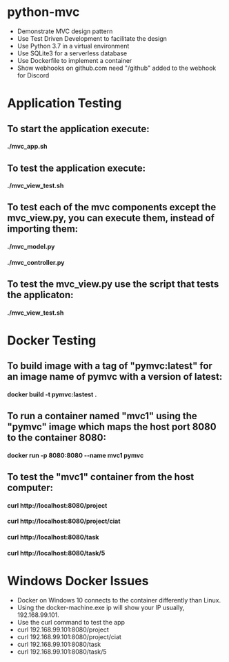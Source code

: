 # python-mvc
* Demonstrate MVC design pattern 
* Use Test Driven Development to facilitate the design
* Use Python 3.7 in a virtual environment
* Use SQLite3 for a serverless database
* Use Dockerfile to implement a container
* Show webhooks on github.com need "/github" added to the webhook for Discord

# Application Testing
## To start the application execute:

#### ./mvc_app.sh

## To test the application execute:

#### ./mvc_view_test.sh

## To test each of the mvc components except the mvc_view.py, you can execute them, instead of importing them:

#### ./mvc_model.py
#### ./mvc_controller.py

## To test the mvc_view.py use the script that tests the applicaton: 

#### ./mvc_view_test.sh

# Docker Testing
## To build image with a tag of "pymvc:latest" for an image name of pymvc with a version of latest:

#### docker build -t pymvc:lastest .

## To run a container named "mvc1" using the "pymvc" image which maps the host port 8080 to the container 8080:

#### docker run -p 8080:8080 --name mvc1 pymvc 

## To test the "mvc1" container from the host computer:

#### curl http://localhost:8080/project
#### curl http://localhost:8080/project/ciat
#### curl http://localhost:8080/task
#### curl http://localhost:8080/task/5

# Windows Docker Issues
* Docker on Windows 10 connects to the container differently than Linux.
* Using the docker-machine.exe  ip will show your IP usually, 192.168.99.101.
* Use the curl command to test the app
* curl 192.168.99.101:8080/project
* curl 192.168.99.101:8080/project/ciat
* curl 192.168.99.101:8080/task
* curl 192.168.99.101:8080/task/5
